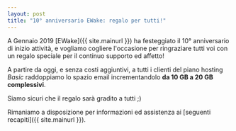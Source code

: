 ```yaml
---
layout: post
title: "10° anniversario EWake: regalo per tutti!"
---
```


A Gennaio 2019 [EWake]({{ site.mainurl }}) ha festeggiato il 10° anniversario di inizio attività, e vogliamo cogliere l'occasione per ringraziare tutti voi con un regalo speciale per il continuo supporto ed affetto!

A partire da oggi, e senza costi aggiuntivi, a tutti i clienti del piano hosting _Basic_ raddoppiamo lo spazio email incrementandolo **da 10 GB a 20 GB complessivi**.

Siamo sicuri che il regalo sarà gradito a tutti ;)

Rimaniamo a disposizione per informazioni ed assistenza ai [seguenti recapiti]({{ site.mainurl }}).
